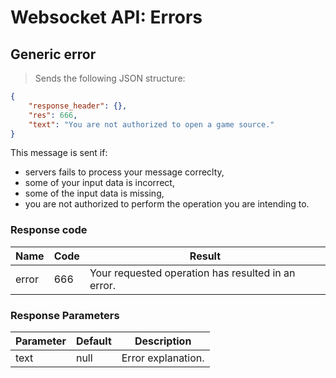 # Websocket API: Errors

## Generic error

> Sends the following JSON structure:

```json
{
    "response_header": {},
    "res": 666,
    "text": "You are not authorized to open a game source."
}
```

This message is sent if:

* servers fails to process your message correclty,
* some of your input data is incorrect,
* some of the input data is missing,
* you are not authorized to perform the operation you are intending to.

### Response code

Name | Code | Result
--------- | ------- | -----------
error | 666 | Your requested operation has resulted in an error.

### Response Parameters

Parameter | Default | Description
--------- | ------- | -----------
text| null | Error explanation.
